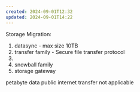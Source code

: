 ```yaml
---
created: 2024-09-01T12:32
updated: 2024-09-01T14:22
---
```

Storage Migration:

1. datasync - max size 10TB
2. transfer family - Secure file transfer protocol
3. 
4. snowball family
5. storage gateway

petabyte data
public internet transfer not applicable
